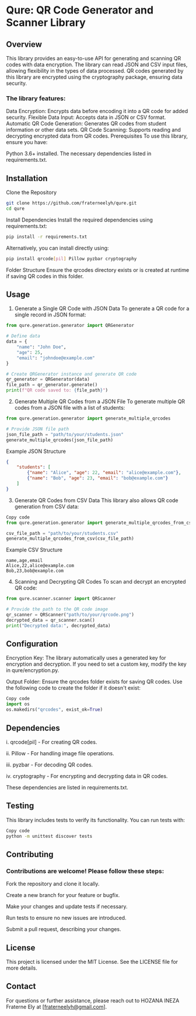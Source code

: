 # Qure: QR Code Generator and Scanner Library

## Overview
This library provides an easy-to-use API for generating and scanning QR codes with data encryption. The library can read JSON and CSV input files, allowing flexibility in the types of data processed. QR codes generated by this library are encrypted using the cryptography package, ensuring data security.

### The library features:

Data Encryption: Encrypts data before encoding it into a QR code for added security.
Flexible Data Input: Accepts data in JSON or CSV format.
Automatic QR Code Generation: Generates QR codes from student information or other data sets.
QR Code Scanning: Supports reading and decrypting encrypted data from QR codes.
Prerequisites
To use this library, ensure you have:

Python 3.6+ installed.
The necessary dependencies listed in requirements.txt.

## Installation
Clone the Repository

```bash
git clone https://github.com/fraterneelyh/qure.git
cd qure

```
Install Dependencies Install the required dependencies using requirements.txt:


``` bash
pip install -r requirements.txt
```
Alternatively, you can install directly using:

``` bash
pip install qrcode[pil] Pillow pyzbar cryptography
```
Folder Structure Ensure the qrcodes directory exists or is created at runtime if saving QR codes in this folder.

## Usage
1. Generate a Single QR Code with JSON Data
To generate a QR code for a single record in JSON format:

```python
from qure.generation.generator import QRGenerator

# Define data
data = {
    "name": "John Doe",
    "age": 25,
    "email": "johndoe@example.com"
}

# Create QRGenerator instance and generate QR code
qr_generator = QRGenerator(data)
file_path = qr_generator.generate()
print(f"QR code saved to: {file_path}")
```
2. Generate Multiple QR Codes from a JSON File
To generate multiple QR codes from a JSON file with a list of students:

``` python
from qure.generation.generator import generate_multiple_qrcodes

# Provide JSON file path
json_file_path = "path/to/your/students.json"
generate_multiple_qrcodes(json_file_path)
```

Example JSON Structure

```json
{
    "students": [
        {"name": "Alice", "age": 22, "email": "alice@example.com"},
        {"name": "Bob", "age": 23, "email": "bob@example.com"}
    ]
}
```
3. Generate QR Codes from CSV Data
This library also allows QR code generation from CSV data:

```python
Copy code
from qure.generation.generator import generate_multiple_qrcodes_from_csv

csv_file_path = "path/to/your/students.csv"
generate_multiple_qrcodes_from_csv(csv_file_path)
```
Example CSV Structure

``` csv
name,age,email
Alice,22,alice@example.com
Bob,23,bob@example.com
```

4. Scanning and Decrypting QR Codes
To scan and decrypt an encrypted QR code:

``` python
from qure.scanner.scanner import QRScanner

# Provide the path to the QR code image
qr_scanner = QRScanner("path/to/your/qrcode.png")
decrypted_data = qr_scanner.scan()
print("Decrypted data:", decrypted_data)
```

## Configuration

Encryption Key: The library automatically uses a generated key for encryption and decryption. If you need to set a custom key, modify the key in qure/encryption.py.

Output Folder: Ensure the qrcodes folder exists for saving QR codes. Use the following code to create the folder if it doesn't exist:
```python
Copy code
import os
os.makedirs("qrcodes", exist_ok=True)
```
## Dependencies

i. qrcode[pil] - For creating QR codes.

ii. Pillow - For handling image file operations.

iii. pyzbar - For decoding QR codes.

iv. cryptography - For encrypting and decrypting data in QR codes.

These dependencies are listed in requirements.txt.

## Testing
This library includes tests to verify its functionality. You can run tests with:

```bash
Copy code
python -m unittest discover tests
```
## Contributing
### Contributions are welcome! Please follow these steps:

Fork the repository and clone it locally.

Create a new branch for your feature or bugfix.

Make your changes and update tests if necessary.

Run tests to ensure no new issues are introduced.

Submit a pull request, describing your changes.

## License
This project is licensed under the MIT License. See the LICENSE file for more details.

## Contact

For questions or further assistance, please reach out to HOZANA INEZA Fraterne Ely at [fraterneelyh@gmail.com].
